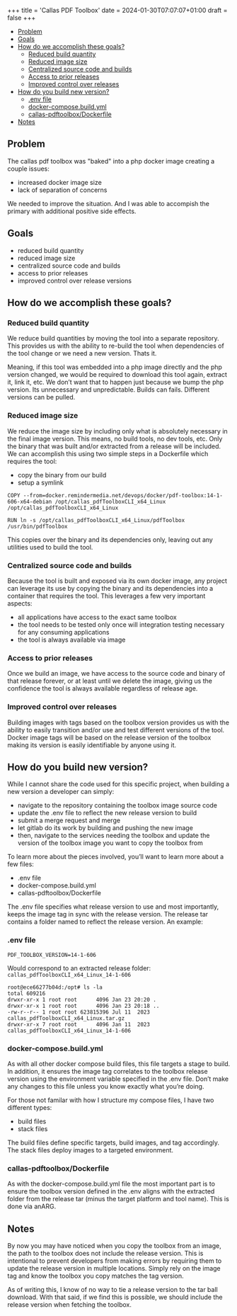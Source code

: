 +++
title = 'Callas PDF Toolbox'
date = 2024-01-30T07:07:07+01:00
draft = false
+++

- [Problem](#problem)
- [Goals](#goals)
- [How do we accomplish these goals?](#how-do-we-accomplish-these-goals)
  - [Reduced build quantity](#reduced-build-quantity)
  - [Reduced image size](#reduced-image-size)
  - [Centralized source code and builds](#centralized-source-code-and-builds)
  - [Access to prior releases](#access-to-prior-releases)
  - [Improved control over releases](#improved-control-over-releases)
- [How do you build new version?](#how-do-you-build-new-version)
  - [.env file](#env-file)
  - [docker-compose.build.yml](#docker-composebuildyml)
  - [callas-pdftoolbox/Dockerfile](#callas-pdftoolboxdockerfile)
- [Notes](#how-do-you-build-new-version)

## Problem

The callas pdf toolbox was "baked" into a php docker image creating a couple issues:
- increased docker image size
- lack of separation of concerns

We needed to improve the situation. And I was able to accompish the primary with additional positive side effects.

## Goals
  - reduced build quantity
  - reduced image size
  - centralized source code and builds
  - access to prior releases
  - improved control over release versions

## How do we accomplish these goals?

### Reduced build quantity
We reduce build quantities by moving the tool into a separate repository. This provides us with the ability to re-build the tool when dependencies of the tool change or we need a new version. Thats it.

Meaning, if this tool was embedded into a php image directly and the php version changed, we would be required to download this tool again, extract it, link it, etc. We don’t want that to happen just because we bump the php version. Its unnecessary and unpredictable. Builds can fails. Different versions can be pulled.

### Reduced image size
We reduce the image size by including only what is absolutely necessary in the final image version. This means, no build tools, no dev tools, etc. Only the binary that was built and/or extracted from a release will be included. We can accomplish this using two simple steps in a Dockerfile which requires the tool:

- copy the binary from our build
- setup a symlink

```
COPY --from=docker.remindermedia.net/devops/docker/pdf-toolbox:14-1-606-x64-debian /opt/callas_pdfToolboxCLI_x64_Linux /opt/callas_pdfToolboxCLI_x64_Linux

RUN ln -s /opt/callas_pdfToolboxCLI_x64_Linux/pdfToolbox /usr/bin/pdfToolbox
```

This copies over the binary and its dependencies only, leaving out any utilities used to build the tool.

### Centralized source code and builds

Because the tool is built and exposed via its own docker image, any project can leverage its use by copying the binary and its dependencies into a container that requires the tool. This leverages a few very important aspects:

- all applications have access to the exact same toolbox
- the tool needs to be tested only once will integration testing necessary for any consuming applications
- the tool is always available via image

### Access to prior releases

Once we build an image, we have access to the source code and binary of that release forever, or at least until we delete the image, giving us the confidence the tool is always available regardless of release age.

### Improved control over releases

Building images with tags based on the toolbox version provides us with the ability to easily transition and/or use and test different versions of the tool. Docker image tags will be based on the release version of the toolbox making its version is easily identifiable by anyone using it.

## How do you build new version?

While I cannot share the code used for this specific project, when building a new version a developer can simply:

- navigate to the repository containing the toolbox image source code
- update the .env file to reflect the new release version to build
- submit a merge request and merge
- let gitlab do its work by building and pushing the new image
- then, navigate to the services needing the toolbox and update the version of the toolbox image you want to copy the toolbox from

To learn more about the pieces involved, you’ll want to learn more about a few files:

- .env file
- docker-compose.build.yml
- callas-pdftoolbox/Dockerfile

The .env file specifies what release version to use and most importantly, keeps the image tag in sync with the release version. The release tar contains a folder named to reflect the release version. An example:

### .env file
```
PDF_TOOLBOX_VERSION=14-1-606
```

Would correspond to an extracted release folder: `callas_pdfToolboxCLI_x64_Linux_14-1-606`

```
root@ece66277b04d:/opt# ls -la
total 609216
drwxr-xr-x 1 root root      4096 Jan 23 20:20 .
drwxr-xr-x 1 root root      4096 Jan 23 20:18 ..
-rw-r--r-- 1 root root 623815396 Jul 11  2023 callas_pdfToolboxCLI_x64_Linux.tar.gz
drwxr-xr-x 7 root root      4096 Jan 11  2023 callas_pdfToolboxCLI_x64_Linux_14-1-606
```

### docker-compose.build.yml

As with all other docker compose build files, this file targets a stage to build. In addition, it ensures the image tag correlates to the toolbox release version using the environment variable specified in the .env file. Don’t make any changes to this file unless you know exactly what you’re doing.

For those not familar with how I structure my compose files, I have two different types:
- build files
- stack files

The build files define specific targets, build images, and tag accordingly. The stack files deploy images to a targeted environment.

### callas-pdftoolbox/Dockerfile

As with the docker-compose.build.yml file the most important part is to ensure the toolbox version defined in the .env aligns with the extracted folder from the release tar (minus the target platform and tool name). This is done via anARG.

## Notes
By now you may have noticed when you copy the toolbox from an image, the path to the toolbox does not include the release version. This is intentional to prevent developers from making errors by requiring them to update the release version in multiple locations. Simply rely on the image tag and know the toolbox you copy matches the tag version.

As of writing this, I know of no way to tie a release version to the tar ball download. With that said, if we find this is possible, we should include the release version when fetching the toolbox.
